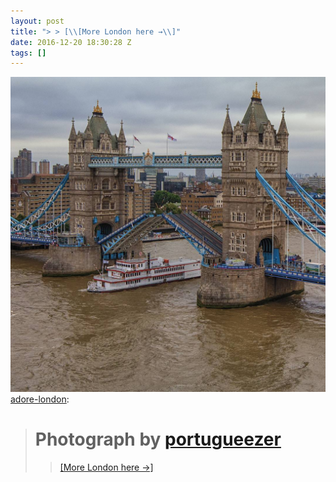 ```yaml
---
layout: post
title: "> > [\\[More London here →\\]"
date: 2016-12-20 18:30:28 Z
tags: []
---
```

![](/media/2016/12/154728662665.jpg)
[adore-london](http://www.adore-london.uk/post/154552745582/photograph-by-portugueezer-more-london-here):

> Photograph by [portugueezer](https://www.instagram.com/portugueezer/)
> =====================================================================
> 
> > [\[More London here →\]](http://adore-london.tumblr.com/)
